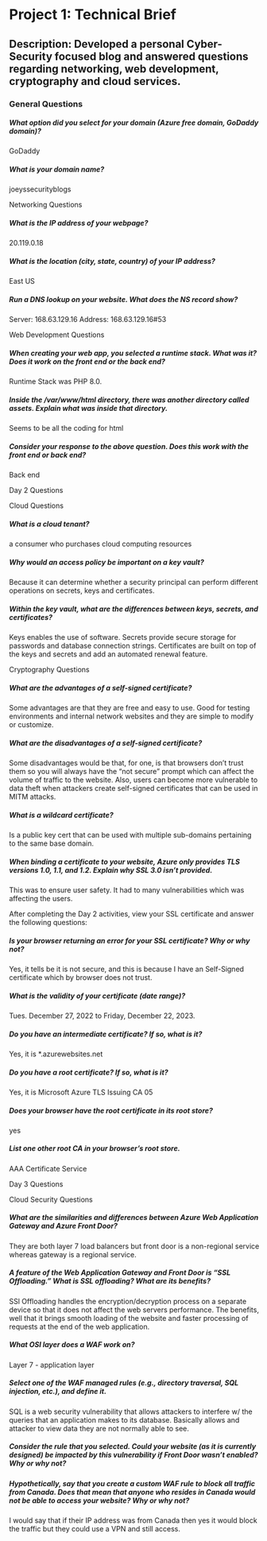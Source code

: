 # Project 1: Technical Brief
## Description: Developed a personal Cyber-Security focused blog and answered questions regarding networking, web development, cryptography and cloud services.




### General Questions

##### What option did you select for your domain (Azure free domain,  GoDaddy domain)?

GoDaddy 


##### What is your domain name?

joeyssecurityblogs


Networking Questions

##### What is the IP address of your webpage?

20.119.0.18


##### What is the location (city, state, country) of your IP address?

East US 


##### Run a DNS lookup on your website. What does the NS record show?

Server:         168.63.129.16
Address:        168.63.129.16#53




Web Development Questions

##### When creating your web app, you selected a runtime stack.  What was it? Does it work on the front end or the back end? 

Runtime Stack was PHP 8.0. 


##### Inside the /var/www/html directory, there was another directory called assets. Explain what was inside that directory.

Seems to be all the coding for html 


##### Consider your response to the above question. Does this work with the front end or back end?

Back end 



Day 2 Questions

Cloud Questions

##### What is a cloud tenant?

a consumer who purchases cloud computing resources


##### Why would an access policy be important on a key vault?

Because it can determine whether a security principal can perform different operations on secrets, keys and certificates.


##### Within the key vault, what are the differences between keys, secrets, and certificates?

Keys enables the use of software. Secrets provide secure storage for passwords and database connection strings. Certificates are built on top of the keys and secrets and add an automated renewal feature.


Cryptography Questions

##### What are the advantages of a self-signed certificate?

Some advantages are that they are free and easy to use. Good for testing environments and internal network websites and they are simple to modify or customize. 


 ##### What are the disadvantages of a self-signed certificate?

Some disadvantages would be that, for one, is that browsers don’t trust them so you will always have the “not secure” prompt which can affect the volume of traffic to the website. Also, users can become more vulnerable to data theft when attackers create self-signed certificates that can be used in MITM attacks.  


##### What is a wildcard certificate?

Is a public key cert that can be used with multiple sub-domains pertaining to the same base domain.


##### When binding a certificate to your website, Azure only provides TLS versions 1.0, 1.1, and 1.2.  Explain why SSL 3.0 isn’t provided.

This was to ensure user safety. It had to many vulnerabilities which was affecting the users. 


After completing the Day 2 activities, view your SSL certificate and answer the following questions:

##### Is your browser returning an error for your SSL certificate? Why or why not?

Yes, it tells be it is not secure, and this is because I have an Self-Signed certificate which by browser does not trust.  


##### What is the validity of your certificate (date range)?

Tues. December 27, 2022 to Friday, December 22, 2023.


##### Do you have an intermediate certificate? If so, what is it?

Yes, it is  *.azurewebsites.net


##### Do you have a root certificate? If so, what is it?

Yes, it is Microsoft Azure TLS Issuing CA 05 


##### Does your browser have the root certificate in its root store?

yes


##### List one other root CA in your browser’s root store.

AAA Certificate Service 



Day 3 Questions

Cloud Security Questions 

##### What are the similarities and differences between Azure Web Application Gateway and Azure Front Door?

They are both layer 7 load balancers but front door is a non-regional service whereas gateway is a regional service. 


##### A feature of the Web Application Gateway and Front Door is “SSL Offloading.” What is SSL offloading? What are its benefits?

SSl Offloading handles the encryption/decryption process on a separate device so that it does not affect the web servers performance. The benefits, well that it brings smooth loading of the website and faster processing of requests at the end of the web application. 


##### What OSI layer does a WAF work on?

Layer 7 - application layer 


##### Select one of the WAF managed rules (e.g., directory traversal, SQL injection, etc.), and define it.

SQL is a web security vulnerability that allows attackers to interfere w/ the queries that an application makes to its database. Basically allows and attacker to view data they are not normally able to see. 


##### Consider the rule that you selected. Could your website (as it is currently designed) be impacted by this vulnerability if Front Door wasn’t enabled? Why or why not?




##### Hypothetically, say that you create a custom WAF rule to block all traffic from Canada. Does that mean that anyone who resides in Canada would not be able to access your website? Why or why not? 

I would say that if their IP address was from Canada then yes it would block the traffic but they could use a VPN and still access.

